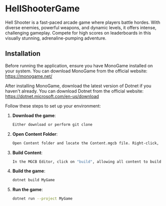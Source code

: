 # HellShooterGame
Hell Shooter is a fast-paced arcade game where players battle hordes. With diverse enemies, powerful weapons, and dynamic levels, it offers intense, challenging gameplay. Compete for high scores on leaderboards in this visually stunning, adrenaline-pumping adventure.

## Installation

Before running the application, ensure you have MonoGame installed on your system. You can download MonoGame from the official website: https://monogame.net/

After installing MonoGame, download the latest version of Dotnet if you haven't already. You can download Dotnet from the official website: https://dotnet.microsoft.com/en-us/download

Follow these steps to set up your environment:

1. **Download the game**:

   ```bash
   Either download or perform git clone
   
2. **Open Content Folder**:

   ```bash
   Open Content folder and locate the Content.mgcb file. Right-click, and click on "Open in MGCB Editor".
   
3. **Build Content**:

   ```bash
   In the MGCB Editor, click on "build", allowing all content to build properly in your environment. 

4. **Build the game**:

   ```bash
   dotnet build MyGame

5. **Run the game**:

   ```bash
   dotnet run --project MyGame 
 


